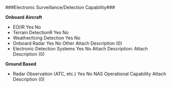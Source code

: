 ###Electronic Surveillance/Detection Capability###

__Onboard Aircraft__

* EO/IR	 Yes   No
* Terrain DetectionR	 Yes   No
* Weather/Icing Detection	 Yes   No
* Onboard Radar	 Yes   No
   Other	Attach Description (0)
* Electronic Detection Systems	 Yes   No   Attach Description:  Attach Description (0)

__Ground Based__

* Radar Observation (ATC, etc.)	 Yes   No
 NAS Operational Capability      Attach Description (0)